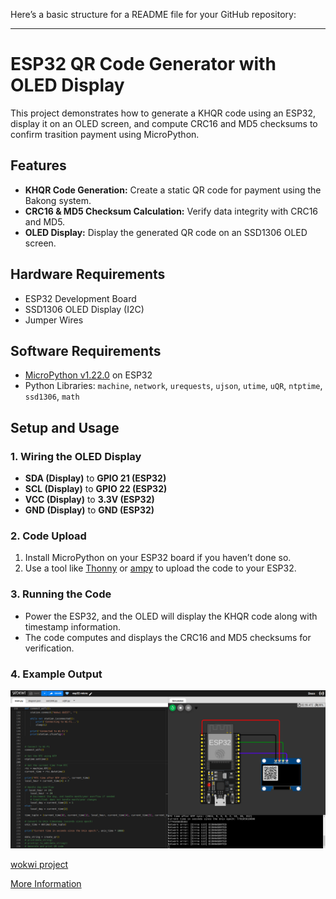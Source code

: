 Here’s a basic structure for a README file for your GitHub repository:

---

# ESP32 QR Code Generator with OLED Display


This project demonstrates how to generate a KHQR code using an ESP32, display it on an OLED screen, and compute CRC16 and MD5 checksums to confirm trasition payment using MicroPython.

## Features

- **KHQR Code Generation:** Create a static QR code for payment using the Bakong system.
- **CRC16 & MD5 Checksum Calculation:** Verify data integrity with CRC16 and MD5.
- **OLED Display:** Display the generated QR code on an SSD1306 OLED screen.

## Hardware Requirements

- ESP32 Development Board
- SSD1306 OLED Display (I2C)
- Jumper Wires

## Software Requirements

- [MicroPython v1.22.0](https://micropython.org/download/esp32/) on ESP32
- Python Libraries: `machine`, `network`, `urequests`, `ujson`, `utime`, `uQR`, `ntptime`, `ssd1306`, `math`

## Setup and Usage

### 1. Wiring the OLED Display
- **SDA (Display)** to **GPIO 21 (ESP32)**
- **SCL (Display)** to **GPIO 22 (ESP32)**
- **VCC (Display)** to **3.3V (ESP32)**
- **GND (Display)** to **GND (ESP32)**

### 2. Code Upload
1. Install MicroPython on your ESP32 board if you haven’t done so.
2. Use a tool like [Thonny](https://thonny.org/) or [ampy](https://github.com/scientifichackers/ampy) to upload the code to your ESP32.

### 3. Running the Code
- Power the ESP32, and the OLED will display the KHQR code along with timestamp information.
- The code computes and displays the CRC16 and MD5 checksums for verification.

### 4. Example Output
![QR Code Example](image.png)

[wokwi project](https://wokwi.com/projects/408256666515337217)


[More Information](https://github.com/zeroboy0010/KHQR_generate_and_check_transition)
